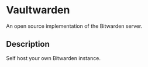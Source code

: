 # Vaultwarden

An open source implementation of the Bitwarden server.

## Description

Self host your own Bitwarden instance.
